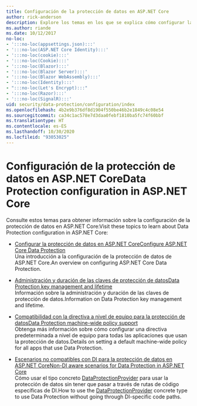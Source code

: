 ```yaml
---
title: Configuración de la protección de datos en ASP.NET Core
author: rick-anderson
description: Explore los temas en los que se explica cómo configurar la protección de datos en ASP.NET Core.
ms.author: riande
ms.date: 10/12/2017
no-loc:
- ':::no-loc(appsettings.json):::'
- ':::no-loc(ASP.NET Core Identity):::'
- ':::no-loc(cookie):::'
- ':::no-loc(Cookie):::'
- ':::no-loc(Blazor):::'
- ':::no-loc(Blazor Server):::'
- ':::no-loc(Blazor WebAssembly):::'
- ':::no-loc(Identity):::'
- ":::no-loc(Let's Encrypt):::"
- ':::no-loc(Razor):::'
- ':::no-loc(SignalR):::'
uid: security/data-protection/configuration/index
ms.openlocfilehash: 4b2e9b376df8d1904f550be46b2e1849c4c08e54
ms.sourcegitcommit: ca34c1ac578e7d3daa0febf1810ba5fc74f60bbf
ms.translationtype: HT
ms.contentlocale: es-ES
ms.lasthandoff: 10/30/2020
ms.locfileid: "93053025"
---
```

# <a name="data-protection-configuration-in-aspnet-core"></a><span data-ttu-id="88a93-103">Configuración de la protección de datos en ASP.NET Core</span><span class="sxs-lookup"><span data-stu-id="88a93-103">Data Protection configuration in ASP.NET Core</span></span>

<span data-ttu-id="88a93-104">Consulte estos temas para obtener información sobre la configuración de la protección de datos en ASP.NET Core:</span><span class="sxs-lookup"><span data-stu-id="88a93-104">Visit these topics to learn about Data Protection configuration in ASP.NET Core:</span></span>

* [<span data-ttu-id="88a93-105">Configurar la protección de datos en ASP.NET Core</span><span class="sxs-lookup"><span data-stu-id="88a93-105">Configure ASP.NET Core Data Protection</span></span>](xref:security/data-protection/configuration/overview)  
  <span data-ttu-id="88a93-106">Una introducción a la configuración de la protección de datos de ASP.NET Core.</span><span class="sxs-lookup"><span data-stu-id="88a93-106">An overview on configuring ASP.NET Core Data Protection.</span></span>

* [<span data-ttu-id="88a93-107">Administración y duración de las claves de protección de datos</span><span class="sxs-lookup"><span data-stu-id="88a93-107">Data Protection key management and lifetime</span></span>](xref:security/data-protection/configuration/default-settings)  
  <span data-ttu-id="88a93-108">Información sobre la administración y duración de las claves de protección de datos.</span><span class="sxs-lookup"><span data-stu-id="88a93-108">Information on Data Protection key management and lifetime.</span></span>

* [<span data-ttu-id="88a93-109">Compatibilidad con la directiva a nivel de equipo para la protección de datos</span><span class="sxs-lookup"><span data-stu-id="88a93-109">Data Protection machine-wide policy support</span></span>](xref:security/data-protection/configuration/machine-wide-policy)  
  <span data-ttu-id="88a93-110">Obtenga más información sobre cómo configurar una directiva predeterminada a nivel de equipo para todas las aplicaciones que usan la protección de datos.</span><span class="sxs-lookup"><span data-stu-id="88a93-110">Details on setting a default machine-wide policy for all apps that use Data Protection.</span></span>

* [<span data-ttu-id="88a93-111">Escenarios no compatibles con DI para la protección de datos en ASP.NET Core</span><span class="sxs-lookup"><span data-stu-id="88a93-111">Non-DI aware scenarios for Data Protection in ASP.NET Core</span></span>](xref:security/data-protection/configuration/non-di-scenarios)  
  <span data-ttu-id="88a93-112">Cómo usar el tipo concreto [DataProtectionProvider](/dotnet/api/Microsoft.AspNetCore.DataProtection.DataProtectionProvider) para usar la protección de datos sin tener que pasar a través de rutas de código específicas de DI.</span><span class="sxs-lookup"><span data-stu-id="88a93-112">How to use the [DataProtectionProvider](/dotnet/api/Microsoft.AspNetCore.DataProtection.DataProtectionProvider) concrete type to use Data Protection without going through DI-specific code paths.</span></span>
